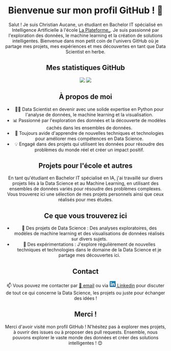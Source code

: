 <h1 align="center">Bienvenue sur mon profil GitHub ! 👋</h1>

  <p align="center">Salut ! Je suis Christian Aucane, un étudiant en Bachelor IT spécialisé en Intelligence Artificielle à l'école <a href="https://laplateforme.io/">La Plateforme_</a>. Je suis passionné par l'exploration des données, le machine learning et la création de solutions intelligentes. Bienvenue dans mon petit coin de l'univers GitHub où je partage mes projets, mes expériences et mes découvertes en tant que Data Scientist en herbe.</p>

  <h2 align="center">Mes statistiques GitHub</h2>
  <div align="center" style="display: inline_block">
    <img height="200em" src="https://github-readme-stats.vercel.app/api?username=christian-aucane&show_icons=true&theme=radical">
    <img height="200em" src="https://github-readme-stats.vercel.app/api/top-langs/?username=christian-aucane&layout=donut&theme=radical">
  </div>
  
  <h2 align="center">À propos de moi</h2>

  <ul align="center">
      <li>👨‍💼 Data Scientist en devenir avec une solide expertise en Python pour l'analyse de données, le machine learning et la visualisation.</li>
      <li>📊 Passionné par l'exploration des données et la découverte de modèles cachés dans les ensembles de données.</li>
      <li>🌱 Toujours avide d'apprendre de nouvelles techniques et technologies pour améliorer mes compétences en Data Science.</li>
      <li>💡 Engagé dans des projets qui utilisent les données pour résoudre des problèmes du monde réel et créer un impact positif.</li>
  </ul>

  <h2 align="center">Projets pour l'école et autres</h2>

  <p align="center">En tant qu'étudiant en Bachelor IT spécialisé en IA, j'ai travaillé sur divers projets liés à la Data Science et au Machine Learning, en utilisant des ensembles de données variés pour résoudre des problèmes complexes. Vous trouverez ici une sélection de mes projets personnels ainsi que ceux réalisés pour mes études.</p>

  <h2 align="center">Ce que vous trouverez ici</h2>

  <ul align="center">
      <li>🚀 Des projets de Data Science : Des analyses exploratoires, des modèles de machine learning et des visualisations de données réalisés sur divers sujets.</li>
      <li>🎨 Des expérimentations : J'explore régulièrement de nouvelles techniques et technologies dans le domaine de la Data Science et je partage mes découvertes ici.</li>
  </ul>

  <h2 align="center">Contact</h2>

  <p align="center">📫 Vous pouvez me contacter par <a href="mailto:christianaucane1@gmail.com">📧 email</a> ou via <a href="https://www.linkedin.com/in/christian-aucane/"><img src="assets/linkedin_logo.png" alt="Logo Linkedin" width=20> Linkedin</a> pour discuter de tout ce qui concerne la Data Science, les projets ou juste pour échanger des idées !</p>

  <h2 align="center">Merci !</h2>

  <p align="center">Merci d'avoir visité mon profil GitHub ! N'hésitez pas à explorer mes projets, à ouvrir des issues ou à proposer des pull requests. Ensemble, nous pouvons explorer le vaste monde des données et créer des solutions intelligentes ! 😊</p>
